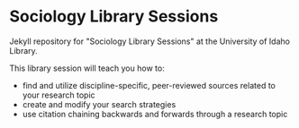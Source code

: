 # Sociology Library Sessions

Jekyll repository for "Sociology Library Sessions" at the University of Idaho Library.

<link to repository>

This library session will teach you how to:
- find and utilize discipline-specific, peer-reviewed sources related to your research topic
- create and modify your search strategies
- use citation chaining backwards and forwards through a research topic
